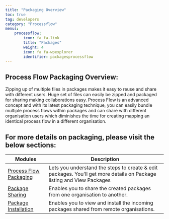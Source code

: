 ```yaml
---
title: "Packaging Overview"
toc: true
tag: developers
category: "Processflow"
menus: 
    processflow:
        icon: fa fa-link
        title: "Packages"
        weight: 4
        icon: fa fa-wpexplorer
        identifier: packagesprocessflow
---
```

## Process Flow Packaging Overview:

Zipping up of multiple files in packages makes it easy to reuse and share with different users. 
Huge set of files can easily be zipped and packaged for sharing making collaborations easy.
Process Flow is an advanced concept and with its latest packaging technique, you can easily bundle multiple process flows within packages 
and can share with different organisation users which diminishes the time for creating mapping an identical process flow in a different organisation.

## For more details on packaging, please visit the below sections:

|Modules|Description|
|------------------|----------------|
| [Process Flow Packaging](/processflow/processflow-packaging/) | Lets you understand the steps to create & edit packages. You'll get more details on Package listing and View Packages|
| [Package Sharing](/processflow/processflow-package-sharing/) | Enables you to share the created packages from one organisation to another.|
| [Package Installation](/processflow/processflow-package-installation/) | Enables you to view and install the incoming packages shared from remote organisations.|